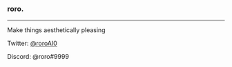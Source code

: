 
### roro.
-----------
Make things aesthetically pleasing

Twitter: [@roroAI0](https://twitter.com/roroAI0)

Discord: @roro#9999


